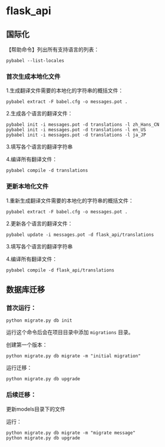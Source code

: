 # flask_api

## 国际化

【帮助命令】列出所有支持语言的列表：

    pybabel --list-locales
    
### 首次生成本地化文件

1.生成翻译文件需要的本地化的字符串的概括文件：

    pybabel extract -F babel.cfg -o messages.pot .

2.生成各个语言的翻译文件：

    pybabel init -i messages.pot -d translations -l zh_Hans_CN
    pybabel init -i messages.pot -d translations -l en_US
    pybabel init -i messages.pot -d translations -l ja_JP

3.填写各个语言的翻译字符串

4.编译所有翻译文件：

    pybabel compile -d translations

### 更新本地化文件

1.重新生成翻译文件需要的本地化的字符串的概括文件：

    pybabel extract -F babel.cfg -o messages.pot .
    
2.更新各个语言的翻译文件：
    
    pybabel update -i messages.pot -d flask_api/translations
    
3.填写各个语言的翻译字符串

4.编译所有翻译文件：

    pybabel compile -d flask_api/translations
    
## 数据库迁移

### 首次运行：

    python migrate.py db init

运行这个命令后会在项目目录中添加 `migrations` 目录。

创建第一个版本：
    
    python migrate.py db migrate -m "initial migration"
      
运行迁移：

    python migrate.py db upgrade

### 后续迁移：

更新models目录下的文件
    
运行：

    python migrate.py db migrate -m "migrate message"
    python migrate.py db upgrade
    